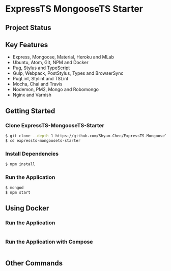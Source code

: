 # ExpressTS MongooseTS Starter

## Project Status

## Key Features
* Express, Mongoose, Material, Heroku and MLab
* Ubuntu, Atom, Git, NPM and Docker
* Pug, Stylus and TypeScript
* Gulp, Webpack, PostStylus, Types and BrowserSync
* PugLint, Stylint and TSLint
* Mocha, Chai and Travis
* Nodemon, PM2, Mongo and Robomongo
* Nginx and Varnish

## Getting Started

### Clone ExpressTS-MongooseTS-Starter
```bash
$ git clone --depth 1 https://github.com/Shyam-Chen/ExpressTS-MongooseTS-Starter.git
$ cd expressts-mongoosets-starter
```

### Install Dependencies
```bash
$ npm install
```

### Run the Application
```bash
$ mongod
$ npm start
```

## Using Docker

### Run the Application
```bash
```

### Run the Application with Compose
```bash
```

## Other Commands
